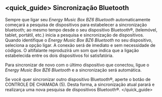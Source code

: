 ## <quick_guide> Sincronização Bluetooth
Sempre que ligar seu *Energy Music Box BZ6 Bluetooth* automaticamente começará a pesquisa de dispositivos para estabelecer a sincronização bluetooth; ao mesmo tempo desde o seu dispositivo Bluetooth®, (telemóvel, tablet, portátil, etc.) inicia a pesquisa e sincronização de dispositivos. Quando identifique o  *Energy Music Box BZ6 Bluetooth* no seu dispositivo, seleciona a opção ligar.  A conexão será de imediato e sem necessidade de códigos. O altifalante reproduzirá um som que indica que a ligação estabelecida entre os dois dispositivos foi satisfatória.

Para sincronizar de novo com o último dispositivo que conectou, ligue o *Energy Music Box BZ6 Bluetooth* e a sincronização será automática.

Se você quer sincronizar outro dispositivo  Bluetooth®, aperte o botão de CONTROLE DE CHAMADA (5). Desta forma, a sincronização atual parará e realizarça uma nova pesquisa de dispositivos Bluetooth®.
</quick_guide>
